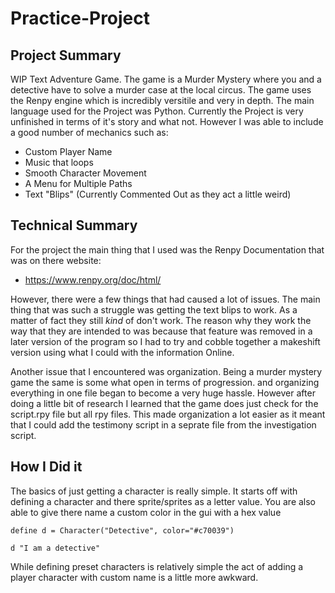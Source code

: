 # Practice-Project

## Project Summary
WIP Text Adventure Game. The game is a Murder Mystery where you and a detective have to solve a murder case at the local circus. The game uses the Renpy engine which is incredibly versitile and very in depth. The main language used for the Project was Python.
Currently the Project is very unfinished in terms of it's story and what not. However I was able to include a good number of mechanics such as:
- Custom Player Name
- Music that loops
- Smooth Character Movement
- A Menu for Multiple Paths
- Text "Blips" (Currently Commented Out as they act a little weird)

## Technical Summary
For the project the main thing that I used was the Renpy Documentation that was on there website:
- https://www.renpy.org/doc/html/

However, there were a few things that had caused a lot of issues. The main thing that was such a struggle was getting the text blips to work. As a matter of fact they still *kind* of don't work. The reason why they work the way that they are intended to was because that feature was removed in a later version of the program so I had to try and cobble together a makeshift version using what I could with the information Online.

Another issue that I encountered was organization. Being a murder mystery game the same is some what open in terms of progression. and organizing everything in one file began to become a very huge hassle. However after doing a little bit of research I learned that the game does just check for the script.rpy file but all rpy files. This made organization a lot easier as it meant that I could add the testimony script in a seprate file from the investigation script.

## How I Did it
The basics of just getting a character is really simple. It starts off with defining a character and there sprite/sprites as a letter value. You are also able to give there name a custom color in the gui with a hex value
```
define d = Character("Detective", color="#c70039")

d "I am a detective"
```

While defining preset characters is relatively simple the act of adding a player character with custom name is a little more awkward.
